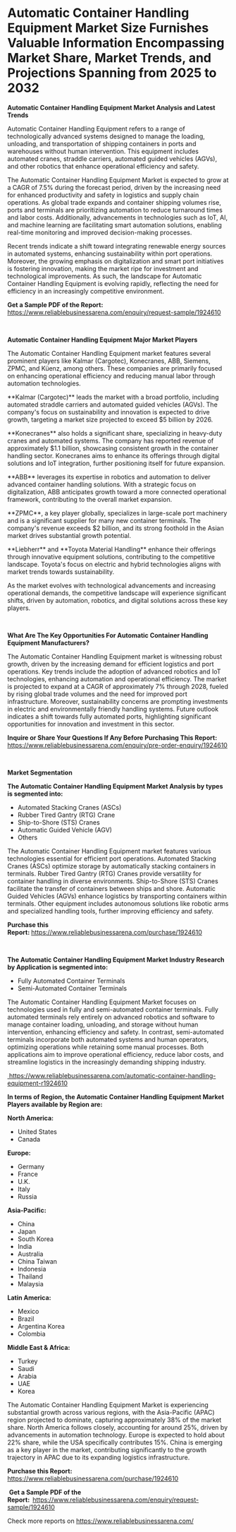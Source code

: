 <p><h1>Automatic Container Handling Equipment Market Size Furnishes Valuable Information Encompassing Market Share, Market Trends, and Projections Spanning from 2025 to 2032</h1></p><p><strong>Automatic Container Handling Equipment Market Analysis and Latest Trends</strong></p>
<p><p>Automatic Container Handling Equipment refers to a range of technologically advanced systems designed to manage the loading, unloading, and transportation of shipping containers in ports and warehouses without human intervention. This equipment includes automated cranes, straddle carriers, automated guided vehicles (AGVs), and other robotics that enhance operational efficiency and safety.</p><p>The Automatic Container Handling Equipment Market is expected to grow at a CAGR of 7.5% during the forecast period, driven by the increasing need for enhanced productivity and safety in logistics and supply chain operations. As global trade expands and container shipping volumes rise, ports and terminals are prioritizing automation to reduce turnaround times and labor costs. Additionally, advancements in technologies such as IoT, AI, and machine learning are facilitating smart automation solutions, enabling real-time monitoring and improved decision-making processes.</p><p>Recent trends indicate a shift toward integrating renewable energy sources in automated systems, enhancing sustainability within port operations. Moreover, the growing emphasis on digitalization and smart port initiatives is fostering innovation, making the market ripe for investment and technological improvements. As such, the landscape for Automatic Container Handling Equipment is evolving rapidly, reflecting the need for efficiency in an increasingly competitive environment.</p></p>
<p><strong>Get a Sample PDF of the Report:&nbsp;</strong> <a href="https://www.reliablebusinessarena.com/enquiry/request-sample/1924610?utm_campaign=3501&utm_medium=2&utm_source=Github&utm_content=ia&utm_term=28032025&utm_id=automatic-container-handling-equipment">https://www.reliablebusinessarena.com/enquiry/request-sample/1924610</a></p>
<p>&nbsp;</p>
<p><strong>Automatic Container Handling Equipment Major Market Players</strong></p>
<p><p>The Automatic Container Handling Equipment market features several prominent players like Kalmar (Cargotec), Konecranes, ABB, Siemens, ZPMC, and Küenz, among others. These companies are primarily focused on enhancing operational efficiency and reducing manual labor through automation technologies.</p><p>**Kalmar (Cargotec)** leads the market with a broad portfolio, including automated straddle carriers and automated guided vehicles (AGVs). The company's focus on sustainability and innovation is expected to drive growth, targeting a market size projected to exceed $5 billion by 2026.</p><p>**Konecranes** also holds a significant share, specializing in heavy-duty cranes and automated systems. The company has reported revenue of approximately $1.1 billion, showcasing consistent growth in the container handling sector. Konecranes aims to enhance its offerings through digital solutions and IoT integration, further positioning itself for future expansion.</p><p>**ABB** leverages its expertise in robotics and automation to deliver advanced container handling solutions. With a strategic focus on digitalization, ABB anticipates growth toward a more connected operational framework, contributing to the overall market expansion.</p><p>**ZPMC**, a key player globally, specializes in large-scale port machinery and is a significant supplier for many new container terminals. The company's revenue exceeds $2 billion, and its strong foothold in the Asian market drives substantial growth potential.</p><p>**Liebherr** and **Toyota Material Handling** enhance their offerings through innovative equipment solutions, contributing to the competitive landscape. Toyota's focus on electric and hybrid technologies aligns with market trends towards sustainability.</p><p>As the market evolves with technological advancements and increasing operational demands, the competitive landscape will experience significant shifts, driven by automation, robotics, and digital solutions across these key players.</p></p>
<p>&nbsp;</p>
<p><strong>What Are The Key Opportunities For Automatic Container Handling Equipment Manufacturers?</strong></p>
<p><p>The Automatic Container Handling Equipment market is witnessing robust growth, driven by the increasing demand for efficient logistics and port operations. Key trends include the adoption of advanced robotics and IoT technologies, enhancing automation and operational efficiency. The market is projected to expand at a CAGR of approximately 7% through 2028, fueled by rising global trade volumes and the need for improved port infrastructure. Moreover, sustainability concerns are prompting investments in electric and environmentally friendly handling systems. Future outlook indicates a shift towards fully automated ports, highlighting significant opportunities for innovation and investment in this sector.</p></p>
<p><strong>Inquire or Share Your Questions If Any Before Purchasing This Report:</strong> <a href="https://www.reliablebusinessarena.com/enquiry/pre-order-enquiry/1924610?utm_campaign=3501&utm_medium=2&utm_source=Github&utm_content=ia&utm_term=28032025&utm_id=automatic-container-handling-equipment">https://www.reliablebusinessarena.com/enquiry/pre-order-enquiry/1924610</a></p>
<p>&nbsp;</p>
<p><strong>Market Segmentation</strong></p>
<p><strong>The Automatic Container Handling Equipment Market Analysis by types is segmented into:</strong></p>
<p><ul><li>Automated Stacking Cranes (ASCs)</li><li>Rubber Tired Gantry (RTG) Crane</li><li>Ship-to-Shore (STS) Cranes</li><li>Automatic Guided Vehicle (AGV)</li><li>Others</li></ul></p>
<p><p>The Automatic Container Handling Equipment market features various technologies essential for efficient port operations. Automated Stacking Cranes (ASCs) optimize storage by automatically stacking containers in terminals. Rubber Tired Gantry (RTG) Cranes provide versatility for container handling in diverse environments. Ship-to-Shore (STS) Cranes facilitate the transfer of containers between ships and shore. Automatic Guided Vehicles (AGVs) enhance logistics by transporting containers within terminals. Other equipment includes autonomous solutions like robotic arms and specialized handling tools, further improving efficiency and safety.</p></p>
<p><strong>Purchase this Report:&nbsp;</strong><a href="https://www.reliablebusinessarena.com/purchase/1924610?utm_campaign=3501&utm_medium=2&utm_source=Github&utm_content=ia&utm_term=28032025&utm_id=automatic-container-handling-equipment">https://www.reliablebusinessarena.com/purchase/1924610</a></p>
<p>&nbsp;</p>
<p><strong>The Automatic Container Handling Equipment Market Industry Research by Application is segmented into:</strong></p>
<p><ul><li>Fully Automated Container Terminals</li><li>Semi-Automated Container Terminals</li></ul></p>
<p><p>The Automatic Container Handling Equipment Market focuses on technologies used in fully and semi-automated container terminals. Fully automated terminals rely entirely on advanced robotics and software to manage container loading, unloading, and storage without human intervention, enhancing efficiency and safety. In contrast, semi-automated terminals incorporate both automated systems and human operators, optimizing operations while retaining some manual processes. Both applications aim to improve operational efficiency, reduce labor costs, and streamline logistics in the increasingly demanding shipping industry.</p></p>
<p><a href="https://www.reliablebusinessarena.com/automatic-container-handling-equipment-r1924610?utm_campaign=3501&utm_medium=2&utm_source=Github&utm_content=ia&utm_term=28032025&utm_id=automatic-container-handling-equipment">&nbsp;https://www.reliablebusinessarena.com/automatic-container-handling-equipment-r1924610</a></p>
<p><strong>In terms of Region, the Automatic Container Handling Equipment Market Players available by Region are:</strong></p>
<p>
    <p> <strong> North America: </strong>
        <ul>
            <li>United States</li>
            <li>Canada</li>
        </ul>
        </p> 
    <p> <strong> Europe: </strong>
        <ul>
            <li>Germany</li>
            <li>France</li>
            <li>U.K.</li>
            <li>Italy</li>
            <li>Russia</li>
        </ul>
        </p> 
    <p> <strong> Asia-Pacific: </strong>
        <ul>
            <li>China</li>
            <li>Japan</li>
            <li>South Korea</li>
            <li>India</li>
            <li>Australia</li>
            <li>China Taiwan</li>
            <li>Indonesia</li>
            <li>Thailand</li>
            <li>Malaysia</li>
        </ul>
        </p> 
    <p> <strong> Latin America: </strong>
        <ul>
            <li>Mexico</li>
            <li>Brazil</li>
            <li>Argentina Korea</li>
            <li>Colombia</li>
        </ul>
        </p> 
    <p> <strong> Middle East & Africa: </strong>
        <ul>
            <li>Turkey</li>
            <li>Saudi</li>
            <li>Arabia</li>
            <li>UAE</li>
            <li>Korea</li>
        </ul>
    </p>
    </p>
<p><p>The Automatic Container Handling Equipment Market is experiencing substantial growth across various regions, with the Asia-Pacific (APAC) region projected to dominate, capturing approximately 38% of the market share. North America follows closely, accounting for around 25%, driven by advancements in automation technology. Europe is expected to hold about 22% share, while the USA specifically contributes 15%. China is emerging as a key player in the market, contributing significantly to the growth trajectory in APAC due to its expanding logistics infrastructure.</p></p>
<p><strong>Purchase this Report: </strong><a href="https://www.reliablebusinessarena.com/purchase/1924610?utm_campaign=3501&utm_medium=2&utm_source=Github&utm_content=ia&utm_term=28032025&utm_id=automatic-container-handling-equipment">https://www.reliablebusinessarena.com/purchase/1924610</a></p>
<p>&nbsp;<strong>Get a Sample PDF of the Report:&nbsp;&nbsp;</strong><a href="https://www.reliablebusinessarena.com/enquiry/request-sample/1924610?utm_campaign=3501&utm_medium=2&utm_source=Github&utm_content=ia&utm_term=28032025&utm_id=automatic-container-handling-equipment">https://www.reliablebusinessarena.com/enquiry/request-sample/1924610</a></p>
<p><strong></strong></p>
<p>Check more reports on <a href="https://www.reliablebusinessarena.com/?utm_campaign=3501&utm_medium=2&utm_source=Github&utm_content=ia&utm_term=28032025&utm_id=automatic-container-handling-equipment">https://www.reliablebusinessarena.com/</a></p>